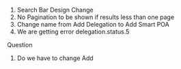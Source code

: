 1. Search Bar Design Change
2. No Pagination to be shown if results less than one page
3. Change name from Add Delegation to Add Smart POA
4. We are getting error delegation.status.5





Question
1. Do we have to change Add 